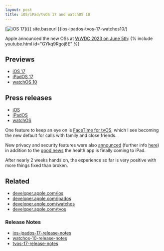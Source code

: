 ```yaml
---
layout: post
title: iOS/iPad/tvOS 17 and watchOS 10
---
```

[![iOS 17](https://developer.apple.com/assets/elements/icons/ipados-17-num/ipados-17-num-96x96_2x.png "iOS 17 logo")]({{ site.baseurl }}ios-ipados-tvos-17-watchos10/)

Apple announced the new OSs at [WWDC 2023 on June 5th](https://developer.apple.com/wwdc23/):
{% include youtube.html id="GYkq9Rgoj8E" %}

## Previews
- [iOS 17](https://www.apple.com/uk/ios/ios-17-preview/)
- [iPadOS 17](https://www.apple.com/uk/ipados/ipados-17-preview/)
- [watchOS 10](https://www.apple.com/uk/watchos/watchos-preview/)

## Press releases 
- [iOS](https://www.apple.com/uk/newsroom/2023/06/ios-17-makes-iphone-more-personal-and-intuitive/)
- [iPadOS](https://www.apple.com/uk/newsroom/2023/06/ipados-17-brings-new-levels-of-personalization-and-versatility-to-ipad/)
- [watchOS](https://www.apple.com/uk/newsroom/2023/06/introducing-watchos-10-a-milestone-update-for-apple-watch/)

One feature to keep an eye on is [FaceTime for tvOS](https://www.apple.com/uk/newsroom/2023/06/tvos-17-brings-facetime-and-video-conferencing-to-apple-tv-4k/), which I see becoming the new default for calls with family and close friends.

New privacy and security features were also [announced](https://www.apple.com/newsroom/2023/06/apple-announces-powerful-new-privacy-and-security-features/) (further info [here](https://developer.apple.com/videos/play/wwdc2023/10053/)) in addition to the [good news](https://www.apple.com/uk/newsroom/2023/06/apple-provides-powerful-insights-into-new-areas-of-health/) the health app is finally coming to iPad.

After nearly 2 weeks hands on, the experience so far is very positive with more things fixed than broken.

## Related
- [developer.apple.com/ios](https://developer.apple.com/ios/)
- [developer.apple.com/ipados](https://developer.apple.com/ipados/)
- [developer.apple.com/watchos](https://developer.apple.com/watchos/)
- [developer.apple.com/tvos](https://developer.apple.com/tvos/)

### Release Notes
- [ios-ipados-17-release-notes](https://developer.apple.com/documentation/ios-ipados-release-notes/ios-ipados-17-release-notes)
- [watchos-10-release-notes](https://developer.apple.com/documentation/watchos-release-notes/watchos-10-release-notes)
- [tvos-17-release-notes](https://developer.apple.com/documentation/tvos-release-notes/tvos-17-release-notes)